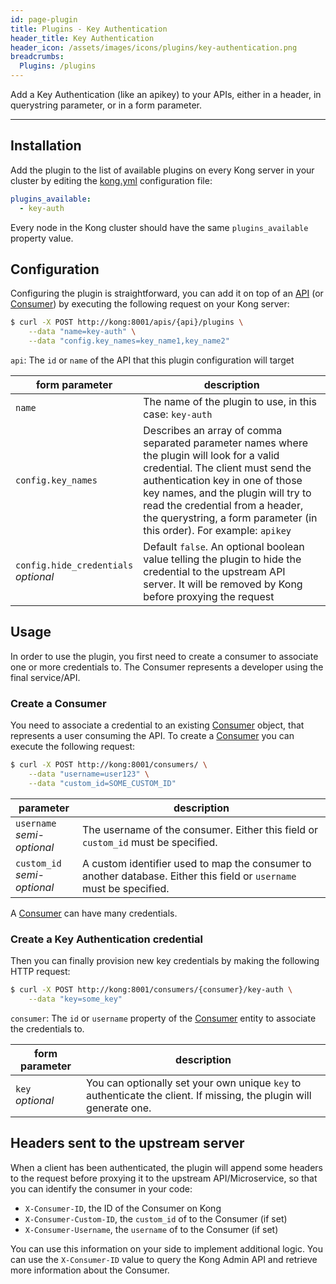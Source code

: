 ```yaml
---
id: page-plugin
title: Plugins - Key Authentication
header_title: Key Authentication
header_icon: /assets/images/icons/plugins/key-authentication.png
breadcrumbs:
  Plugins: /plugins
---
```


Add a Key Authentication (like an apikey) to your APIs, either in a header, in querystring parameter, or in a form parameter.

----

## Installation

Add the plugin to the list of available plugins on every Kong server in your cluster by editing the [kong.yml][configuration] configuration file:

```yaml
plugins_available:
  - key-auth
```

Every node in the Kong cluster should have the same `plugins_available` property value.

## Configuration

Configuring the plugin is straightforward, you can add it on top of an [API][api-object] (or [Consumer][consumer-object]) by executing the following request on your Kong server:

```bash
$ curl -X POST http://kong:8001/apis/{api}/plugins \
    --data "name=key-auth" \
    --data "config.key_names=key_name1,key_name2"
```

`api`: The `id` or `name` of the API that this plugin configuration will target

form parameter                          | description
---                                     | ---
`name`                                  | The name of the plugin to use, in this case: `key-auth`
`config.key_names`                       | Describes an array of comma separated parameter names where the plugin will look for a valid credential. The client must send the authentication key in one of those key names, and the plugin will try to read the credential from a header, the querystring, a form parameter (in this order). For example: `apikey`
`config.hide_credentials`<br>*optional*  | Default `false`. An optional boolean value telling the plugin to hide the credential to the upstream API server. It will be removed by Kong before proxying the request

## Usage

In order to use the plugin, you first need to create a consumer to associate one or more credentials to. The Consumer represents a developer using the final service/API.

### Create a Consumer

You need to associate a credential to an existing [Consumer][consumer-object] object, that represents a user consuming the API. To create a [Consumer][consumer-object] you can execute the following request:

```bash
$ curl -X POST http://kong:8001/consumers/ \
    --data "username=user123" \
    --data "custom_id=SOME_CUSTOM_ID"
```

parameter                      | description
---                            | ---
`username`<br>*semi-optional*  | The username of the consumer. Either this field or `custom_id` must be specified.
`custom_id`<br>*semi-optional* | A custom identifier used to map the consumer to another database. Either this field or `username` must be specified.

A [Consumer][consumer-object] can have many credentials.

### Create a Key Authentication credential

Then you can finally provision new key credentials by making the following HTTP request:

```bash
$ curl -X POST http://kong:8001/consumers/{consumer}/key-auth \
    --data "key=some_key"
```

`consumer`: The `id` or `username` property of the [Consumer][consumer-object] entity to associate the credentials to.

form parameter      | description
---                 | ---
`key`<br>*optional* | You can optionally set your own unique `key` to authenticate the client. If missing, the plugin will generate one.

## Headers sent to the upstream server

When a client has been authenticated, the plugin will append some headers to the request before proxying it to the upstream API/Microservice, so that you can identify the consumer in your code:

* `X-Consumer-ID`, the ID of the Consumer on Kong
* `X-Consumer-Custom-ID`, the `custom_id` of to the Consumer (if set)
* `X-Consumer-Username`, the `username` of to the Consumer (if set)

You can use this information on your side to implement additional logic. You can use the `X-Consumer-ID` value to query the Kong Admin API and retrieve more information about the Consumer.

[api-object]: /docs/{{site.data.kong_latest.release}}/admin-api/#api-object
[configuration]: /docs/{{site.data.kong_latest.release}}/configuration
[consumer-object]: /docs/{{site.data.kong_latest.release}}/admin-api/#consumer-object
[faq-authentication]: /about/faq/#how-can-i-add-an-authentication-layer-on-a-microservice/api?
